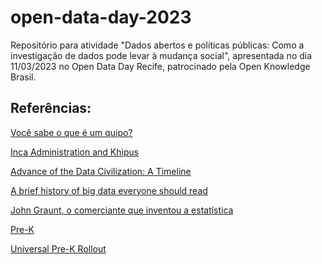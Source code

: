 # open-data-day-2023
Repositório para atividade "Dados abertos e políticas públicas: Como a investigação de dados pode levar à mudança social", apresentada no dia 11/03/2023 no Open Data Day Recife, patrocinado pela Open Knowledge Brasil.

## Referências:

[Você sabe o que é um quipo?](https://www.quipo.io/post/voc%C3%AA-sabe-o-que-%C3%A9-um-quipo)

[Inca Administration and Khipus](https://artsandculture.google.com/story/1gXB50G3LBykzg)

[Advance of the Data Civilization: A Timeline](https://writings.stephenwolfram.com/2011/08/advance-of-the-data-civilization-a-timeline/)

[A brief history of big data everyone should read](https://www.weforum.org/agenda/2015/02/a-brief-history-of-big-data-everyone-should-read/)

[John Graunt, o comerciante que inventou a estatística]()

[Pre-K](https://www.schools.nyc.gov/enrollment/enroll-grade-by-grade/pre-k)

[Universal Pre-K Rollout](https://modaprojects.cityofnewyork.us/universal-pre-k-rollout/)